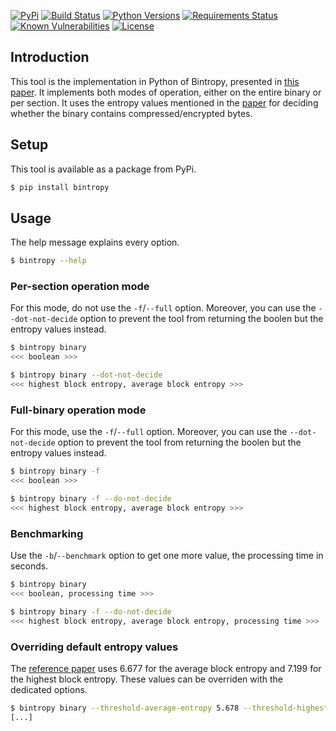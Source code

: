 [![PyPi](https://img.shields.io/pypi/v/bintropy.svg)](https://pypi.python.org/pypi/bintropy/)
[![Build Status](https://travis-ci.org/dhondta/bintropy.svg?branch=master)](https://travis-ci.org/dhondta/bintropy)
[![Python Versions](https://img.shields.io/pypi/pyversions/bintropy.svg)](https://pypi.python.org/pypi/bintropy/)
[![Requirements Status](https://requires.io/github/dhondta/bintropy/requirements.svg?branch=master)](https://requires.io/github/dhondta/bintropy/requirements/?branch=master)
[![Known Vulnerabilities](https://snyk.io/test/github/dhondta/bintropy/badge.svg?targetFile=requirements.txt)](https://snyk.io/test/github/dhondta/bintropy?targetFile=requirements.txt)
[![License](https://img.shields.io/pypi/l/bintropy.svg)](https://pypi.python.org/pypi/bintropy/)

## Introduction

This tool is the implementation in Python of Bintropy, presented in [this paper](https://ieeexplore.ieee.org/document/4140989). It implements both modes of operation, either on the entire binary or per section. It uses the entropy values mentioned in the [paper](https://ieeexplore.ieee.org/document/4140989) for deciding whether the binary contains compressed/encrypted bytes.

## Setup

This tool is available as a package from PyPi.

```sh
$ pip install bintropy
```

## Usage

The help message explains every option.

```sh
$ bintropy --help
```

### Per-section operation mode

For this mode, do not use the `-f`/`--full` option. Moreover, you can use the `--dot-not-decide` option to prevent the tool from returning the boolen but the entropy values instead.

```sh
$ bintropy binary
<<< boolean >>>

$ bintropy binary --dot-not-decide
<<< highest block entropy, average block entropy >>>
```

### Full-binary operation mode

For this mode, use the `-f`/`--full` option. Moreover, you can use the `--dot-not-decide` option to prevent the tool from returning the boolen but the entropy values instead.

```sh
$ bintropy binary -f
<<< boolean >>>

$ bintropy binary -f --do-not-decide
<<< highest block entropy, average block entropy >>>
```

### Benchmarking

Use the `-b`/`--benchmark` option to get one more value, the processing time in seconds.

```sh
$ bintropy binary
<<< boolean, processing time >>>

$ bintropy binary -f --do-not-decide
<<< highest block entropy, average block entropy, processing time >>>
```

### Overriding default entropy values

The [reference paper](https://ieeexplore.ieee.org/document/4140989) uses 6.677 for the average block entropy and 7.199 for the highest block entropy. These values can be overriden with the dedicated options.

```sh
$ bintropy binary --threshold-average-entropy 5.678 --threshold-highest-entropy 6.789
[...]
```

